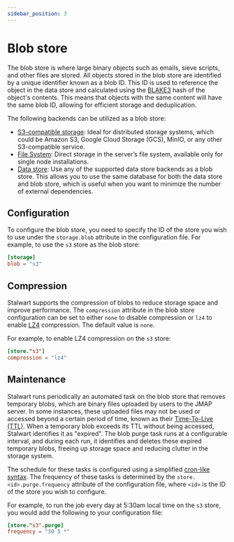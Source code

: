 ```yaml
---
sidebar_position: 3
---
```


# Blob store

The blob store is where large binary objects such as emails, sieve scripts, and other files are stored. All objects stored in the blob store are identified by a unique identifier known as a blob ID. This ID is used to reference the object in the data store and calculated using the [BLAKE3](https://en.wikipedia.org/wiki/BLAKE_(hash_function)#BLAKE3) hash of the object's contents. This means that objects with the same content will have the same blob ID, allowing for efficient storage and deduplication.

The following backends can be utilized as a blob store:

- [S3-compatible storage](/docs/storage/backends/s3): Ideal for distributed storage systems, which could be Amazon S3, Google Cloud Storage (GCS), MinIO, or any other S3-compatible service.
- [File System](/docs/storage/backends/filesystem): Direct storage in the server’s file system, available only for single node installations.
- [Data store](/docs/storage/data): Use any of the supported data store backends as a blob store. This allows you to use the same database for both the data store and blob store, which is useful when you want to minimize the number of external dependencies.

## Configuration

To configure the blob store, you need to specify the ID of the store you wish to use under the `storage.blob` attribute in the configuration file. For example, to use the `s3` store as the blob store:

```toml
[storage]
blob = "s3"
```

## Compression

Stalwart supports the compression of blobs to reduce storage space and improve performance. The `compression` attribute in the blob store configuration can be set to either `none` to disable compression or `lz4` to enable [LZ4](https://en.wikipedia.org/wiki/LZ4_(compression_algorithm)) compression. The default value is `none`. 

For example, to enable LZ4 compression on the `s3` store:

```toml
[store."s3"]
compression = "lz4"
```

## Maintenance

Stalwart runs periodically an automated task on the blob store that removes temporary blobs, which are binary files uploaded by users to the JMAP server. In some instances, these uploaded files may not be used or accessed beyond a certain period of time, known as their [Time-To-Live (TTL)](/docs/http/jmap/protocol.md#upload-limits). When a temporary blob exceeds its TTL without being accessed, Stalwart identifies it as "expired". The blob purge task runs at a configurable interval, and during each run, it identifies and deletes these expired temporary blobs, freeing up storage space and reducing clutter in the storage system.

The schedule for these tasks is configured using a simplified [cron-like syntax](/docs/configuration/values/cron). The frequency of these tasks is determined by the `store.<id>.purge.frequency` attribute of the configuration file, where `<id>` is the ID of the store you wish to configure.

For example, to run the job every day at 5:30am local time on the `s3` store, you would add the following to your configuration file:

```toml
[store."s3".purge]
frequency = "30 5 *"
```
